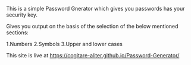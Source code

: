 This is a simple Password Gnerator which gives you passwords has your security key.


Gives you output on the basis of the selection of the below mentioned sections:

1.Numbers
2.Symbols
3.Upper and lower cases 



This site is live at  https://cogitare-aliter.github.io/Password-Generator/
